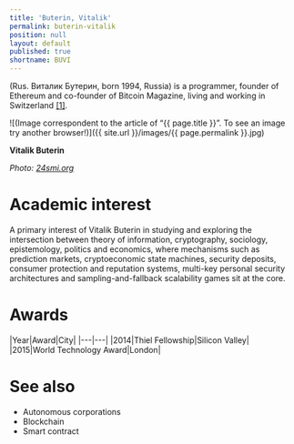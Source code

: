 ```yaml
---
title: 'Buterin, Vitalik'
permalink: buterin-vitalik
position: null
layout: default
published: true
shortname: BUVI
---
```

(Rus. Виталик Бутерин, born 1994, Russia) is a programmer, founder of Ethereum and co-founder of Bitcoin Magazine, living and working in Switzerland <span id="a1">[\[1\]](#f1)</span>.

![(Image correspondent to the article of “{{ page.title }}”. To see an image try another browser!)]({{ site.url }}/images/{{ page.permalink }}.jpg)

**Vitalik Buterin**

*Photo: [24smi.org](https://24smi.org/celebrity/14636-vitalik-buterin.html)*

# Academic interest

A primary interest of Vitalik Buterin in studying and exploring the intersection between theory of information, cryptography, sociology, epistemology, politics and economics, where mechanisms such as prediction markets, cryptoeconomic state machines, security deposits, consumer protection and reputation systems, multi-key personal security architectures and sampling-and-fallback scalability games sit at the core.

# Awards

|Year|Award|City|
|---|---|
|2014|Thiel Fellowship|Silicon Valley|
|2015|World Technology Award|London|


# See also

+ Autonomous corporations
+ Blockchain
+ Smart contract
